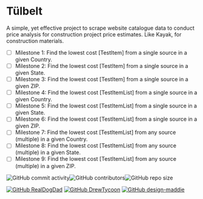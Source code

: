 # Tülbelt
A simple, yet effective project to scrape website catalogue data to conduct price analysis for construction project price estimates. Like Kayak, for construction materials.
- [ ] Milestone 1: Find the lowest cost [TestItem] from a single source in a given Country.
- [ ] Milestone 2: Find the lowest cost [TestItem] from a single source in a given State.
- [ ] Milestone 3: Find the lowest cost [TestItem] from a single source in a given ZIP.
- [ ] Milestone 4: Find the lowest cost [TestItemList] from a single source in a given Country.
- [ ] Milestone 5: Find the lowest cost [TestItemList]  from a single source in a given State.
- [ ] Milestone 6: Find the lowest cost [TestItemList] from a single source in a given ZIP.
- [ ] Milestone 7: Find the lowest cost [TestItemList] from any source (multiple) in a given Country.
- [ ] Milestone 8: Find the lowest cost [TestItemList] from any source (multiple) in a given State.
- [ ] Milestone 9: Find the lowest cost [TestItemList] from any source (multiple) in a given ZIP.

![GitHub commit activity](https://img.shields.io/github/commit-activity/w/realdogdad/toolbag?style=flat-square)![GitHub contributors](https://img.shields.io/github/contributors-anon/realdogdad/toolbag?style=flat-square)![GitHub repo size](https://img.shields.io/github/repo-size/realdogdad/toolbag?style=flat-square)

[![GitHub RealDogDad](https://img.shields.io/badge/GitHub-@RealDogDad-181717?style=for-the-badge&logo=github)](https://github.com/RealDogDad)
[![GitHub DrewTycoon](https://img.shields.io/badge/GitHub-@DrewTycoon-181717?style=for-the-badge&logo=github)](https://github.com/DrewTycoon)
[![GitHub design-maddie](https://img.shields.io/badge/GitHub-@'design-maddie'-181717?style=for-the-badge&logo=github)](https://github.com/design-maddie)


